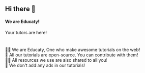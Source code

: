 ## Hi there 👋
#### We are Educaty!
Your tutors are here!<h1></h1>
🙋‍♀️ We are Educaty, One who make awesome tutorials on the web!<br>
🌈 All our tutorials are open-source. You can contribute with them!<br>
👩‍💻 All resources we use are also shared to all you!<br>
🍿 We don't add any ads in our tutorials!
